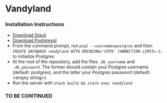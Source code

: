 Vandyland
===============

### Installation Instructions

  * [Download Stack](https://docs.haskellstack.org/en/stable/README/)
  * [Download Postgresql](https://www.postgresql.org/download/)
  * From the command prompt, run `psql --username=postgres` and then `CREATE DATABASE vandyland WITH ENCODING='UTF8' CONNECTION LIMIT=-1;` to initialize Postgres
  * At the root of the repository, add the files `.db_username` and `.db_password`.  The former should contain your Postgres username (default: postgres), and the latter your Postgres password (default: \<empty string>).  
  * Run the server with `stack build && stack exec vandyland`

### TO BE CONTINUED
